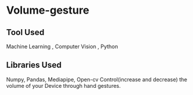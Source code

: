 # Volume-gesture
## Tool Used 
  Machine Learning , Computer Vision , Python
## Libraries Used 
  Numpy, Pandas, Mediapipe, Open-cv
Control(increase and decrease) the volume of your Device through hand gestures. 
